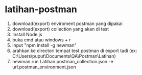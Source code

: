 # latihan-postman
1. download(export) enviroment postman yang dipakai
2. download(export) collection yang akan di test
3. Install Node js
4. buka cmd atau windows + r
5. input "npm install -g newman"
6. arahkan ke directori tempat test postman di export tadi (ex: C:\Users\puput\Documents\QA\Postman\Latihan)
7. newman run Latihan.postman_collection.json -e url.postman_environment.json
